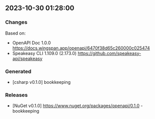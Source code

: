 

## 2023-10-30 01:28:00
### Changes
Based on:
- OpenAPI Doc 1.0.0 https://docs.wingspan.app/openapi/6470f38d65c260000c025474
- Speakeasy CLI 1.109.0 (2.173.0) https://github.com/speakeasy-api/speakeasy
### Generated
- [csharp v0.1.0] bookkeeping
### Releases
- [NuGet v0.1.0] https://www.nuget.org/packages/openapi/0.1.0 - bookkeeping